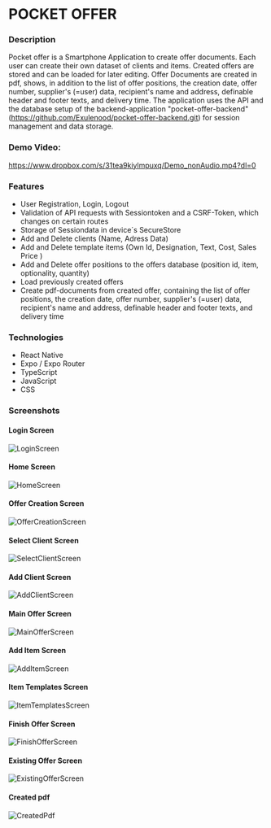 # POCKET OFFER

### Description

Pocket offer is a Smartphone Application to create offer documents. Each user can create their own dataset of clients and items. Created offers are stored and can be loaded for later editing.
Offer Documents are created in pdf, shows, in addition to the list of offer positions, the creation date, offer number, supplier's (=user) data, recipient's name and address, definable header and footer texts, and delivery time.
The application uses the API and the database setup of the backend-application "pocket-offer-backend" (https://github.com/Exulenood/pocket-offer-backend.git) for session management and data storage.

### Demo Video:
https://www.dropbox.com/s/31tea9kiylmpuxq/Demo_nonAudio.mp4?dl=0

### Features

- User Registration, Login, Logout
- Validation of API requests with Sessiontoken and a CSRF-Token, which changes on certain routes
- Storage of Sessiondata in device´s SecureStore
- Add and Delete clients (Name, Adress Data)
- Add and Delete template items (Own Id, Designation, Text, Cost, Sales Price )
- Add and Delete offer positions to the offers database (position id, item, optionality, quantity)
- Load previously created offers
- Create pdf-documents from created offer, containing the list of offer positions, the creation date, offer number, supplier's (=user) data, recipient's name and address, definable header and footer texts, and delivery time

### Technologies

- React Native
- Expo / Expo Router
- TypeScript
- JavaScript
- CSS

### Screenshots

#### Login Screen

![LoginScreen](./public/images/screenshots/01LoginScreen.png)

#### Home Screen

![HomeScreen](./public/images/screenshots/02HomeScreen.png)

#### Offer Creation Screen

![OfferCreationScreen](./public/images/screenshots/03OfferCreationScreen.png)

#### Select Client Screen

![SelectClientScreen](./public/images/screenshots/04SelectClientScreen.png)

#### Add Client Screen

![AddClientScreen](./public/images/screenshots/05AddClientScreen.png)

#### Main Offer Screen

![MainOfferScreen](./public/images/screenshots/06MainOfferScreen.png)

#### Add Item Screen

![AddItemScreen](./public/images/screenshots/07AddItemScreen.png)

#### Item Templates Screen

![ItemTemplatesScreen](./public/images/screenshots/08ItemTemplatesScreen.png)

#### Finish Offer Screen

![FinishOfferScreen](./public/images/screenshots/09FinishOfferScreen.png)

#### Existing Offer Screen

![ExistingOfferScreen](./public/images/screenshots/10ExistingOffers.png)

#### Created pdf

![CreatedPdf](./public/images/screenshots/11CreatedPdf.png)
